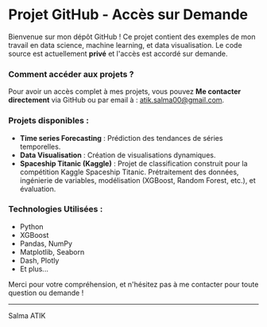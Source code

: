 # Projet GitHub - Accès sur Demande

Bienvenue sur mon dépôt GitHub ! Ce projet contient des exemples de mon travail en data science, machine learning, et data visualisation. Le code source est actuellement **privé** et l'accès est accordé sur demande.

### **Comment accéder aux projets ?**

Pour avoir un accès complet à mes projets, vous pouvez **Me contacter directement** via GitHub ou par email à : [atik.salma00@gmail.com](mailto:atik.salma00@gmail.com).

### **Projets disponibles :**

- **Time series Forecasting** : Prédiction des tendances de séries temporelles.
- **Data Visualisation** : Création de visualisations dynamiques.
- **Spaceship Titanic (Kaggle)** : Projet de classification construit pour la compétition Kaggle Spaceship Titanic. Prétraitement des données, ingénierie de variables, modélisation (XGBoost, Random Forest, etc.), et évaluation.

### **Technologies Utilisées :**
- Python
- XGBoost
- Pandas, NumPy
- Matplotlib, Seaborn
- Dash, Plotly
- Et plus...

Merci pour votre compréhension, et n'hésitez pas à me contacter pour toute question ou demande !

---

Salma ATIK
